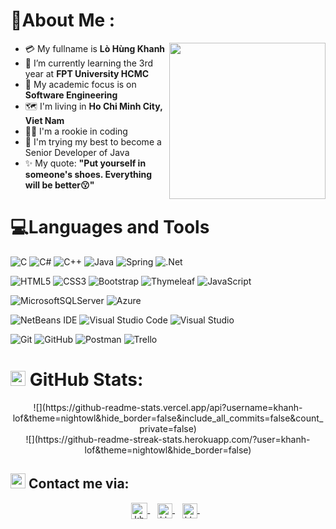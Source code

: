 # 💫About Me :
<img align="right" src="https://media3.giphy.com/media/Ll22OhMLAlVDb8UQWe/giphy.gif" width="250px" height="250px"></img>
- :credit_card: My fullname is **Lò Hùng Khanh**
- 🌱 I’m currently learning the 3rd year at **FPT University HCMC**
- :notebook_with_decorative_cover: My academic focus is on **Software Engineering**
- :world_map: I'm living in **Ho Chi Minh City, Viet Nam**
- :man_technologist: I'm a rookie in coding
- :pushpin: I'm trying my best to become a Senior Developer of Java
- :sparkles: My quote: **"Put yourself in someone's shoes. Everything will be better:kissing:"**

# 💻Languages and Tools
![C](https://img.shields.io/badge/c-%2300599C.svg?style=for-the-badge&logo=c&logoColor=white)
![C#](https://img.shields.io/badge/c%23-%23239120.svg?style=for-the-badge&logo=c-sharp&logoColor=white)
![C++](https://img.shields.io/badge/c++-%2300599C.svg?style=for-the-badge&logo=c%2B%2B&logoColor=white)
![Java](https://img.shields.io/badge/java-%23ED8B00.svg?style=for-the-badge&logo=java&logoColor=white)
![Spring](https://img.shields.io/badge/spring-%236DB33F.svg?style=for-the-badge&logo=spring&logoColor=white)
![.Net](https://img.shields.io/badge/.NET-5C2D91?style=for-the-badge&logo=.net&logoColor=white)
<br/>

![HTML5](https://img.shields.io/badge/html5-%23E34F26.svg?style=for-the-badge&logo=html5&logoColor=white)
![CSS3](https://img.shields.io/badge/css3-%231572B6.svg?style=for-the-badge&logo=css3&logoColor=white)
![Bootstrap](https://img.shields.io/badge/bootstrap-%23563D7C.svg?style=for-the-badge&logo=bootstrap&logoColor=white)
![Thymeleaf](https://img.shields.io/badge/Thymeleaf-%23005C0F.svg?style=for-the-badge&logo=Thymeleaf&logoColor=white)
![JavaScript](https://img.shields.io/badge/javascript-%23323330.svg?style=for-the-badge&logo=javascript&logoColor=%23F7DF1E)
<br/>

![MicrosoftSQLServer](https://img.shields.io/badge/Microsoft%20SQL%20Server-CC2927?style=for-the-badge&logo=microsoft%20sql%20server&logoColor=white)
![Azure](https://img.shields.io/badge/azure-%230072C6.svg?style=for-the-badge&logo=microsoftazure&logoColor=white)
<br/>

![NetBeans IDE](https://img.shields.io/badge/NetBeansIDE-1B6AC6.svg?style=for-the-badge&logo=apache-netbeans-ide&logoColor=white)
![Visual Studio Code](https://img.shields.io/badge/Visual%20Studio%20Code-0078d7.svg?style=for-the-badge&logo=visual-studio-code&logoColor=white)
![Visual Studio](https://img.shields.io/badge/Visual%20Studio-5C2D91.svg?style=for-the-badge&logo=visual-studio&logoColor=white)
<br/>

![Git](https://img.shields.io/badge/git-%23F05033.svg?style=for-the-badge&logo=git&logoColor=white)
![GitHub](https://img.shields.io/badge/github-%23121011.svg?style=for-the-badge&logo=github&logoColor=white)
![Postman](https://img.shields.io/badge/Postman-FF6C37?style=for-the-badge&logo=postman&logoColor=white)
![Trello](https://img.shields.io/badge/Trello-%23026AA7.svg?style=for-the-badge&logo=Trello&logoColor=white)
# <img src="https://cdn-icons-png.flaticon.com/512/4624/4624025.png" width="24px"> </img>GitHub Stats:
<div align="center">
![](https://github-readme-stats.vercel.app/api?username=khanh-lof&theme=nightowl&hide_border=false&include_all_commits=false&count_private=false)<br/>
![](https://github-readme-streak-stats.herokuapp.com/?user=khanh-lof&theme=nightowl&hide_border=false)
</div>

## <img src="https://cdn-icons-png.flaticon.com/512/5075/5075658.png" width="24px"> </img>Contact me via:
<p align="center">
  <a href="mailto:hungkhanh.lof@gmail.com" >
    <img align="center" alt="khanh-lof | Gmail" width="26px" src="https://upload.wikimedia.org/wikipedia/commons/thumb/7/7e/Gmail_icon_%282020%29.svg/2560px-Gmail_icon_%282020%29.svg.png" />
  </a> &nbsp;&nbsp;
  
  <a href="https://www.linkedin.com/in/hung-khanh-lof/" target="_blank">
    <img align="center" alt="khanh-lof | Linkedin" width="24px" src="https://upload.wikimedia.org/wikipedia/commons/thumb/8/81/LinkedIn_icon.svg/2048px-LinkedIn_icon.svg.png" />
  </a> &nbsp;&nbsp;
  
  <a href="https://www.facebook.com/hung.khanh.1706/" target="_blank">
      <img align="center" alt="khanh-lof | Facebook" width="24px" src="https://upload.wikimedia.org/wikipedia/en/thumb/0/04/Facebook_f_logo_%282021%29.svg/100px-Facebook_f_logo_%282021%29.svg.png" />
  </a> &nbsp;&nbsp;
</p>
